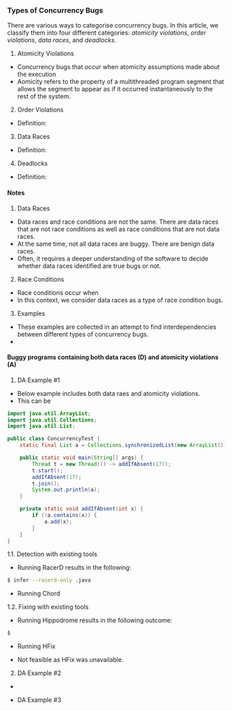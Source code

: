 ### Types of Concurrency Bugs

There are various ways to categorise concurrency bugs. In this article, we classify them into four different categories: _atomicity violations_, _order violations_, _data races_, and _deadlocks_.

1. Atomicity Violations
- Concurrency bugs that occur when atomicity assumptions made about the execution 
- Aomicity refers to the property of a multithreaded program segment that allows the segment to appear as if it occurred instantaneously to the rest of the system.
<!-- [[1]](#1) -->

2. Order Violations
- Definition: 

3. Data Races
- Definition: 

4. Deadlocks
- Definition: 


#### Notes

1. Data Races
- Data races and race conditions are not the same. There are data races that are not race conditions as well as race conditions that are not data races.
- At the same time, not all data races are buggy. There are benign data races.
- Often, it requires a deeper understanding of the software to decide whether data races identified are true bugs or not.

2. Race Conditions
- Race conditions occur when 
- In this context, we consider data races as a type of race condition bugs.

3. Examples
- These examples are collected in an attempt to find interdependencies between different types of concurrency bugs.
-  

#### Buggy programs containing both data races (D) and atomicity violations (A)

1. DA Example #1

- Below example includes both data raes and atomicity violations.
- This can be 

```java
import java.util.ArrayList;
import java.util.Collections;
import java.util.List;

public class ConcurrencyTest {
    static final List a = Collections.synchronizedList(new ArrayList());

    public static void main(String[] args) {
        Thread t = new Thread(() -> addIfAbsent(17));
        t.start();
        addIfAbsent(17);
        t.join();
        System.out.println(a);
    }

    private static void addIfAbsent(int x) {
        if (!a.contains(x)) {
            a.add(x);
        }
    }
}
```

1.1. Detection with existing tools

- Running RacerD results in the following:
```bash
$ infer --racerd-only .java

```

- Running Chord


1.2. Fixing with existing tools

- Running Hippodrome results in the following outcome:
```bash
$ 
```


- Running HFix
+ Not feasible as HFix was unavailable.


2. DA Example #2

- 




- DA Example #3



<!-- ### References
<a id="1">[1]</a> 
 -->
